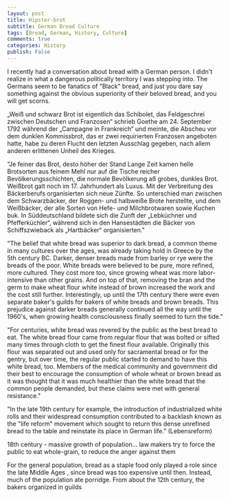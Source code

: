 ```yaml
---
layout: post
title: Hipster-brot
subtitle: German Bread Culture
tags: [Bread, German, History, Culture]
comments: true
categories: History
publish: False
---
```


I recently had a conversation about bread with a German person. I didn't realize in what a dangerous politically territory I was stepping into. The Germans seem to be fanatics of "Black" bread, and just you dare say something against the obvious superiority of their beloved bread, and you will get scorns.

„Weiß und schwarz Brot ist eigentlich das Schibolet, das Feldgeschrei zwischen Deutschen und Franzosen“ schrieb Goethe am 24. September 1792 während der „Campagne in Frankreich“ und meinte, die Abscheu vor dem dunklen Kommissbrot, das er zwei requirierten Franzosen angeboten hatte, habe zu deren Flucht den letzten Ausschlag gegeben, nach allem anderen erlittenen Unheil des Krieges.

"Je feiner das Brot, desto höher der Stand
Lange Zeit kamen helle Brotsorten aus feinem Mehl nur auf die Tische reicher Bevölkerungsschichten, die normale Bevölkerung aß grobes, dunkles Brot. Weißbrot galt noch im 17. Jahrhundert als Luxus. Mit der Verbreitung des Bäckerberufs organisierten sich neue Zünfte. So unterschied man zwischen dem Schwarzbäcker, der Roggen- und halbweiße Brote herstellte, und dem Weißbäcker, der alle Sorten von Hefe- und Milchbrotwaren sowie Kuchen buk. In Süddeutschland bildete sich die Zunft der „Lebküchner und Pfefferküchler“, während sich in den Hansestädten die Bäcker von Schiffszwieback als „Hartbäcker“ organisierten."


"The belief that white bread was superior to dark bread, a common theme in many cultures over the ages, was already taking hold in Greece by the 5th century BC. Darker, denser breads made from barley or rye were the breads of the poor. White breads were believed to be pure, more refined, more cultured. They cost more too, since growing wheat was more labor-intensive than other grains. And on top of that, removing the bran and the germ to make wheat flour white instead of brown increased the work and the cost still further. Interestingly, up until the 17th century there were even separate baker's guilds for bakers of white breads and brown breads. This prejudice against darker breads generally continued all the way until the 1960's, when growing health consciousness finally seemed to turn the tide."

"For centuries, white bread was revered by the public as the best bread to eat. The white bread flour came from regular flour that was bolted or sifted many times through cloth to get the finest flour available. Originally this flour was separated out and used only for sacramental bread or for the gentry, but over time, the regular public started to demand to have this white bread, too. Members of the medical community and government did their best to encourage the consumption of whole wheat or brown bread as it was thought that it was much healthier than the white bread that the common people demanded, but these claims were met with general resistance."

"In the late 19th century for example, the introduction of industrialized white rolls and their widespread consumption contributed to a backlash known as the "life reform" movement which sought to return this dense unrefined bread to the table and reinstate its place in German life." (Lebensreform)

18th century - massive growth of population... law makers try to force the public to eat whole-grain, to reduce the anger against them

For the general population, bread as a staple food only played a role since the late Middle Ages , since bread was too expensive until then. Instead, much of the population ate porridge. From about the 12th century, the bakers organized in guilds